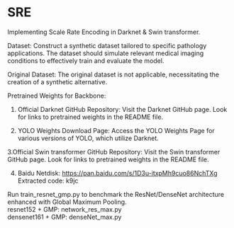 # SRE
Implementing Scale Rate Encoding in Darknet & Swin transformer.  

Dataset: Construct a synthetic dataset tailored to specific pathology applications. The dataset should simulate relevant medical imaging conditions to effectively train and evaluate the model.

Original Dataset: The original dataset is not applicable, necessitating the creation of a synthetic alternative.

Pretrained Weights for Backbone: 

  1. Official Darknet GitHub Repository:
  Visit the Darknet GitHub page. Look for links to pretrained weights in the README file.

  2. YOLO Weights Download Page:
  Access the YOLO Weights Page for various versions of YOLO, which utilize Darknet.

  3.Official Swin transformer GitHub Repository:
    Visit the Swin transformer GitHub page. Look for links to pretrained weights in the README file.

  4. Baidu Netdisk: 
  https://pan.baidu.com/s/1D3u-itxpMh9cuo86NchTXg Extracted code: k9jc

Run train_resnet_gmp.py to benchmark the ResNet/DenseNet architecture enhanced with Global Maximum Pooling.     
  resnet152 + GMP: network_res_max.py  
  densenet161 + GMP: denseNet_max.py  
     

